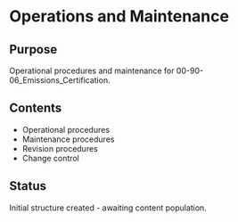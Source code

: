 # Operations and Maintenance

## Purpose
Operational procedures and maintenance for 00-90-06_Emissions_Certification.

## Contents
- Operational procedures
- Maintenance procedures
- Revision procedures
- Change control

## Status
Initial structure created - awaiting content population.
